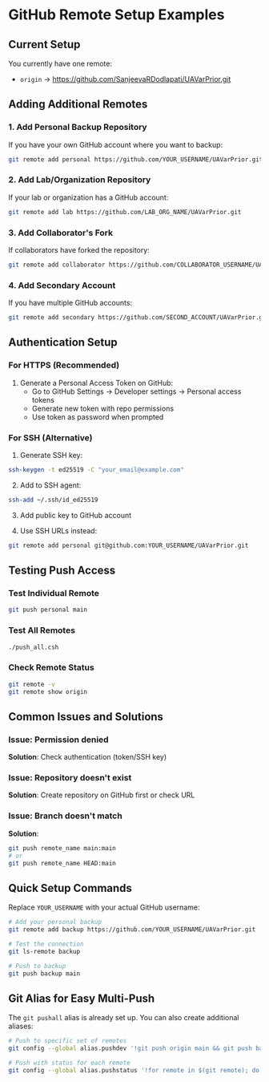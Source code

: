 # GitHub Remote Setup Examples

## Current Setup
You currently have one remote:
- `origin` → https://github.com/SanjeevaRDodlapati/UAVarPrior.git

## Adding Additional Remotes

### 1. Add Personal Backup Repository
If you have your own GitHub account where you want to backup:
```bash
git remote add personal https://github.com/YOUR_USERNAME/UAVarPrior.git
```

### 2. Add Lab/Organization Repository
If your lab or organization has a GitHub account:
```bash
git remote add lab https://github.com/LAB_ORG_NAME/UAVarPrior.git
```

### 3. Add Collaborator's Fork
If collaborators have forked the repository:
```bash
git remote add collaborator https://github.com/COLLABORATOR_USERNAME/UAVarPrior.git
```

### 4. Add Secondary Account
If you have multiple GitHub accounts:
```bash
git remote add secondary https://github.com/SECOND_ACCOUNT/UAVarPrior.git
```

## Authentication Setup

### For HTTPS (Recommended)
1. Generate a Personal Access Token on GitHub:
   - Go to GitHub Settings → Developer settings → Personal access tokens
   - Generate new token with repo permissions
   - Use token as password when prompted

### For SSH (Alternative)
1. Generate SSH key:
```bash
ssh-keygen -t ed25519 -C "your_email@example.com"
```

2. Add to SSH agent:
```bash
ssh-add ~/.ssh/id_ed25519
```

3. Add public key to GitHub account

4. Use SSH URLs instead:
```bash
git remote add personal git@github.com:YOUR_USERNAME/UAVarPrior.git
```

## Testing Push Access

### Test Individual Remote
```bash
git push personal main
```

### Test All Remotes
```bash
./push_all.csh
```

### Check Remote Status
```bash
git remote -v
git remote show origin
```

## Common Issues and Solutions

### Issue: Permission denied
**Solution**: Check authentication (token/SSH key)

### Issue: Repository doesn't exist
**Solution**: Create repository on GitHub first or check URL

### Issue: Branch doesn't match
**Solution**: 
```bash
git push remote_name main:main
# or
git push remote_name HEAD:main
```

## Quick Setup Commands

Replace `YOUR_USERNAME` with your actual GitHub username:

```bash
# Add your personal backup
git remote add backup https://github.com/YOUR_USERNAME/UAVarPrior.git

# Test the connection
git ls-remote backup

# Push to backup
git push backup main
```

## Git Alias for Easy Multi-Push

The `git pushall` alias is already set up. You can also create additional aliases:

```bash
# Push to specific set of remotes
git config --global alias.pushdev '!git push origin main && git push backup main'

# Push with status for each remote
git config --global alias.pushstatus '!for remote in $(git remote); do echo "Pushing to $remote..."; git push $remote main && echo "✅ $remote" || echo "❌ $remote"; done'
```
